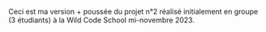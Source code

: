 Ceci est ma version + poussée du projet n°2 réalisé initialement en groupe (3 étudiants) à la Wild Code School mi-novembre 2023.


